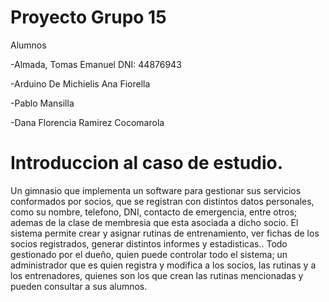 # Proyecto Grupo 15

Alumnos 

-Almada, Tomas Emanuel         DNI: 44876943

-Arduino De Michielis Ana Fiorella

-Pablo Mansilla

-Dana Florencia Ramirez Cocomarola


# Introduccion al caso de estudio.

Un gimnasio que implementa un software para gestionar sus servicios conformados por socios, que se registran con distintos datos personales, como su nombre, telefono, DNI, contacto de emergencia, entre otros; ademas de la clase de membresia que esta asociada a dicho socio.
El sistema permite crear y asignar rutinas de entrenamiento, ver fichas de los socios registrados, generar distintos informes y estadisticas.. Todo gestionado por el dueño, quien puede controlar todo el sistema; un administrador que es quien registra y modifica a los socios, las rutinas y a los entrenadores, quienes son los que crean las rutinas mencionadas y pueden consultar a sus alumnos.


